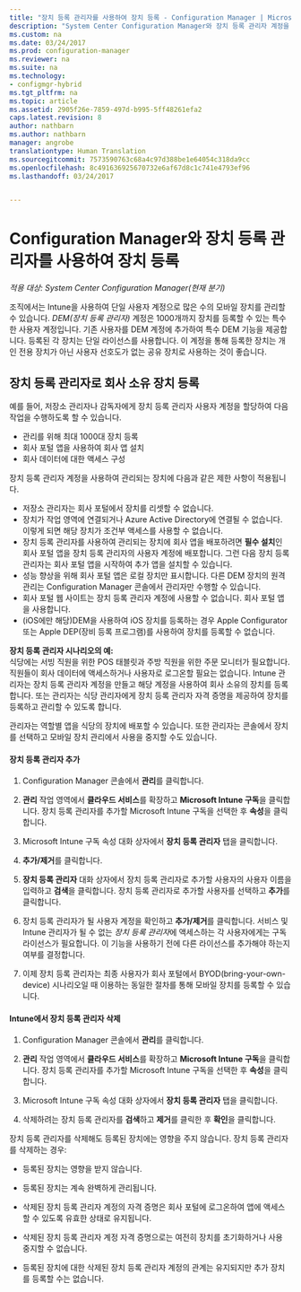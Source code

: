 ```yaml
---
title: "장치 등록 관리자를 사용하여 장치 등록 - Configuration Manager | Microsoft 문서"
description: "System Center Configuration Manager와 장치 등록 관리자 계정을 사용하여 회사 소유 장치를 등록합니다."
ms.custom: na
ms.date: 03/24/2017
ms.prod: configuration-manager
ms.reviewer: na
ms.suite: na
ms.technology:
- configmgr-hybrid
ms.tgt_pltfrm: na
ms.topic: article
ms.assetid: 2905f26e-7859-497d-b995-5ff48261efa2
caps.latest.revision: 8
author: nathbarn
ms.author: nathbarn
manager: angrobe
translationtype: Human Translation
ms.sourcegitcommit: 7573590763c68a4c97d388be1e64054c318da9cc
ms.openlocfilehash: 8c491636925670732e6af67d8c1c741e4793ef96
ms.lasthandoff: 03/24/2017


---
```

# <a name="enroll-devices-with-device-enrollment-manager-with-configuration-manager"></a>Configuration Manager와 장치 등록 관리자를 사용하여 장치 등록

*적용 대상: System Center Configuration Manager(현재 분기)*

조직에서는 Intune을 사용하여 단일 사용자 계정으로 많은 수의 모바일 장치를 관리할 수 있습니다. *DEM(장치 등록 관리자)* 계정은 1000개까지 장치를 등록할 수 있는 특수한 사용자 계정입니다. 기존 사용자를 DEM 계정에 추가하여 특수 DEM 기능을 제공합니다. 등록된 각 장치는 단일 라이선스를 사용합니다. 이 계정을 통해 등록한 장치는 개인 전용 장치가 아닌 사용자 선호도가 없는 공유 장치로 사용하는 것이 좋습니다.  

## <a name="enroll-corporate-owned-devices-with-the-device-enrollment-manager"></a>장치 등록 관리자로 회사 소유 장치 등록  
 예를 들어, 저장소 관리자나 감독자에게 장치 등록 관리자 사용자 계정을 할당하여 다음 작업을 수행하도록 할 수 있습니다.  

-   관리를 위해 최대 1000대 장치 등록  
-   회사 포털 앱을 사용하여 회사 앱 설치  
-   회사 데이터에 대한 액세스 구성  

장치 등록 관리자 계정을 사용하여 관리되는 장치에 다음과 같은 제한 사항이 적용됩니다.

- 저장소 관리자는 회사 포털에서 장치를 리셋할 수 없습니다.  
- 장치가 작업 영역에 연결되거나 Azure Active Directory에 연결될 수 없습니다. 이렇게 되면 해당 장치가 조건부 액세스를 사용할 수 없습니다.
-  장치 등록 관리자를 사용하여 관리되는 장치에 회사 앱을 배포하려면 **필수 설치**인 회사 포털 앱을 장치 등록 관리자의 사용자 계정에 배포합니다. 그런 다음 장치 등록 관리자는 회사 포털 앱을 시작하여 추가 앱을 설치할 수 있습니다.
- 성능 향상을 위해 회사 포털 앱은 로컬 장치만 표시합니다. 다른 DEM 장치의 원격 관리는 Configuration Manager 콘솔에서 관리자만 수행할 수 있습니다.
- 회사 포털 웹 사이트는 장치 등록 관리자 계정에 사용할 수 없습니다. 회사 포털 앱을 사용합니다.
- (iOS에만 해당)DEM을 사용하여 iOS 장치를 등록하는 경우 Apple Configurator 또는 Apple DEP(장비 등록 프로그램)를 사용하여 장치를 등록할 수 없습니다.

 **장치 등록 관리자 시나리오의 예:**   
식당에는 서빙 직원을 위한 POS 태블릿과 주방 직원을 위한 주문 모니터가 필요합니다. 직원들이 회사 데이터에 액세스하거나 사용자로 로그온할 필요는 없습니다. Intune 관리자는 장치 등록 관리자 계정을 만들고 해당 계정을 사용하여 회사 소유의 장치를 등록합니다. 또는 관리자는 식당 관리자에게 장치 등록 관리자 자격 증명을 제공하여 장치를 등록하고 관리할 수 있도록 합니다.  

 관리자는 역할별 앱을 식당의 장치에 배포할 수 있습니다. 또한 관리자는 콘솔에서 장치를 선택하고 모바일 장치 관리에서 사용을 중지할 수도 있습니다.  

#### <a name="add-a-device-enrollment-manager"></a>장치 등록 관리자 추가  

1.  Configuration Manager 콘솔에서 **관리**를 클릭합니다.  

2.  **관리** 작업 영역에서 **클라우드 서비스**를 확장하고 **Microsoft Intune 구독**을 클릭합니다. 장치 등록 관리자를 추가할 Microsoft Intune 구독을 선택한 후 **속성**을 클릭합니다.  

3.  Microsoft Intune 구독 속성 대화 상자에서 **장치 등록 관리자** 탭을 클릭합니다.  

4.  **추가/제거**를 클릭합니다.  

5.  **장치 등록 관리자** 대화 상자에서 장치 등록 관리자로 추가할 사용자의 사용자 이름을 입력하고 **검색**을 클릭합니다. 장치 등록 관리자로 추가할 사용자를 선택하고 **추가**를 클릭합니다.  

6.  장치 등록 관리자가 될 사용자 계정을 확인하고 **추가/제거**를 클릭합니다.  서비스 및 Intune 관리자가 될 수 없는 *장치 등록 관리자*에 액세스하는 각 사용자에게는 구독 라이선스가 필요합니다. 이 기능을 사용하기 전에 다른 라이선스를 추가해야 하는지 여부를 결정합니다.  

7.  이제 장치 등록 관리자는 최종 사용자가 회사 포털에서 BYOD(bring-your-own-device) 시나리오일 때 이용하는 동일한 절차를 통해 모바일 장치를 등록할 수 있습니다.  

#### <a name="delete-a-device-enrollment-manager-from-intune"></a>Intune에서 장치 등록 관리자 삭제  

1.  Configuration Manager 콘솔에서 **관리**를 클릭합니다.  

2.  **관리** 작업 영역에서 **클라우드 서비스**를 확장하고 **Microsoft Intune 구독**을 클릭합니다. 장치 등록 관리자를 추가할 Microsoft Intune 구독을 선택한 후 **속성**을 클릭합니다.  

3.  Microsoft Intune 구독 속성 대화 상자에서 **장치 등록 관리자** 탭을 클릭합니다.  

4.  삭제하려는 장치 등록 관리자를 **검색**하고 **제거**를 클릭한 후 **확인**을 클릭합니다.  

 장치 등록 관리자를 삭제해도 등록된 장치에는 영향을 주지 않습니다. 장치 등록 관리자를 삭제하는 경우:  

-   등록된 장치는 영향을 받지 않습니다.  

-   등록된 장치는 계속 완벽하게 관리됩니다.  

-   삭제된 장치 등록 관리자 계정의 자격 증명은 회사 포털에 로그온하여 앱에 액세스할 수 있도록 유효한 상태로 유지됩니다.  

-   삭제된 장치 등록 관리자 계정 자격 증명으로는 여전히 장치를 초기화하거나 사용 중지할 수 없습니다.  

-   등록된 장치에 대한 삭제된 장치 등록 관리자 계정의 관계는 유지되지만 추가 장치를 등록할 수는 없습니다.

